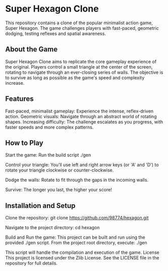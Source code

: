 # Super Hexagon Clone

This repository contains a clone of the popular minimalist action game, Super Hexagon. The game challenges players with fast-paced, geometric dodging, testing reflexes and spatial awareness.

## About the Game

Super Hexagon Clone aims to replicate the core gameplay experience of the original. Players control a small triangle at the center of the screen, rotating to navigate through an ever-closing series of walls. The objective is to survive as long as possible as the game's speed and complexity increase.

## Features

Fast-paced, minimalist gameplay: Experience the intense, reflex-driven action.
Geometric visuals: Navigate through an abstract world of rotating shapes.
Increasing difficulty: The challenge escalates as you progress, with faster speeds and more complex patterns.

## How to Play

Start the game: Run the build script ./gen

Control your triangle: You'll use left and right arrow keys (or 'A' and 'D') to rotate your triangle clockwise or counter-clockwise.

Dodge the walls: Rotate to fit through the gaps in the incoming walls.

Survive: The longer you last, the higher your score!

## Installation and Setup

Clone the repository:
git clone <https://github.com/98774/hexagon.git>

Navigate to the project directory:
cd hexagon

Build and Run the game:
This project can be built and run using the provided ./gen script.
From the project root directory, execute:
./gen

This script will handle the compilation and execution of the game.
License
This project is licensed under the Zlib License. See the LICENSE file in the repository for full details.
